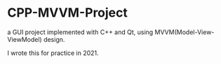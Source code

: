 # CPP-MVVM-Project

a GUI project implemented with C++ and Qt, using MVVM(Model-View-ViewModel) design.

I wrote this for practice in 2021.
